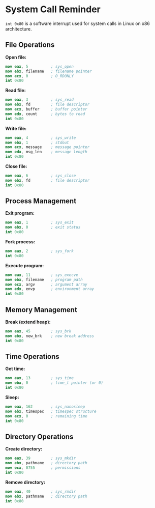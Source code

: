 # System Call Reminder

`int 0x80` is a software interrupt used for system calls in Linux on x86 architecture.

## File Operations

**Open file:**
```nasm
mov eax, 5          ; sys_open
mov ebx, filename   ; filename pointer
mov ecx, 0          ; O_RDONLY
int 0x80
```

**Read file:**
```nasm
mov eax, 3          ; sys_read
mov ebx, fd         ; file descriptor
mov ecx, buffer     ; buffer pointer
mov edx, count      ; bytes to read
int 0x80
```

**Write file:**
```nasm
mov eax, 4          ; sys_write
mov ebx, 1          ; stdout
mov ecx, message    ; message pointer
mov edx, msg_len    ; message length
int 0x80
```

**Close file:**
```nasm
mov eax, 6          ; sys_close
mov ebx, fd         ; file descriptor
int 0x80
```

## Process Management

**Exit program:**
```nasm
mov eax, 1          ; sys_exit
mov ebx, 0          ; exit status
int 0x80
```

**Fork process:**
```nasm
mov eax, 2          ; sys_fork
int 0x80
```

**Execute program:**
```nasm
mov eax, 11         ; sys_execve
mov ebx, filename   ; program path
mov ecx, argv       ; argument array
mov edx, envp       ; environment array
int 0x80
```

## Memory Management

**Break (extend heap):**
```nasm
mov eax, 45         ; sys_brk
mov ebx, new_brk    ; new break address
int 0x80
```

## Time Operations

**Get time:**
```nasm
mov eax, 13         ; sys_time
mov ebx, 0          ; time_t pointer (or 0)
int 0x80
```

**Sleep:**
```nasm
mov eax, 162        ; sys_nanosleep
mov ebx, timespec   ; timespec structure
mov ecx, 0          ; remaining time
int 0x80
```

## Directory Operations

**Create directory:**
```nasm
mov eax, 39         ; sys_mkdir
mov ebx, pathname   ; directory path
mov ecx, 0755       ; permissions
int 0x80
```

**Remove directory:**
```nasm
mov eax, 40         ; sys_rmdir
mov ebx, pathname   ; directory path
int 0x80
```
